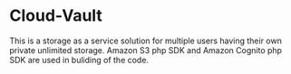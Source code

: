 # Cloud-Vault
This is a storage as a service solution for multiple users having their own private unlimited storage. 
Amazon S3 php SDK and Amazon Cognito php SDK are used in buliding of the code.
